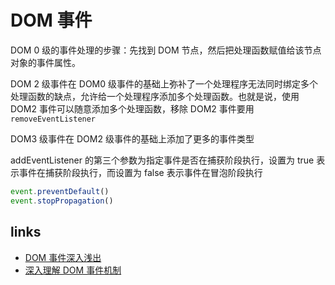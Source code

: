 # DOM 事件

DOM 0 级的事件处理的步骤：先找到 DOM 节点，然后把处理函数赋值给该节点对象的事件属性。

DOM 2 级事件在 DOM0 级事件的基础上弥补了一个处理程序无法同时绑定多个处理函数的缺点，允许给一个处理程序添加多个处理函数。也就是说，使用 DOM2 事件可以随意添加多个处理函数，移除 DOM2 事件要用`removeEventListener`

DOM3 级事件在 DOM2 级事件的基础上添加了更多的事件类型

addEventListener 的第三个参数为指定事件是否在捕获阶段执行，设置为 true 表示事件在捕获阶段执行，而设置为 false 表示事件在冒泡阶段执行

```js
event.preventDefault()
event.stopPropagation()
```

## links

- [DOM 事件深入浅出](https://www.jianshu.com/p/8c41a302bb17)
- [深入理解 DOM 事件机制](https://juejin.im/post/5c71e80d51882562547bb0ce)
